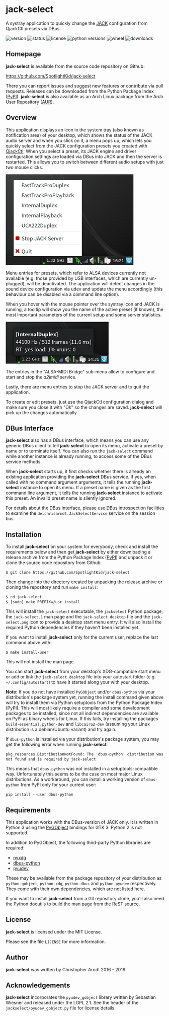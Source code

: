 # jack-select

A systray application to quickly change the [JACK] configuration from QjackCtl
presets via DBus.

![version](http://badge.kloud51.com/pypi/v/jack-select.svg)
![status](http://badge.kloud51.com/pypi/s/jack-select.svg)
![license](http://badge.kloud51.com/pypi/l/jack-select.svg)
![python versions](http://badge.kloud51.com/pypi/py_versions/jack-select.svg)
![wheel](http://badge.kloud51.com/pypi/w/jack-select.svg)
![downloads](http://badge.kloud51.com/pypi/d/jack-select.svg)

Homepage
--------

**jack-select** is available from the source code repository on Github:

https://github.com/SpotlightKid/jack-select

There you can report issues and suggest new features or contribute via pull
requests. Releases can be downloaded from the Python Package Index ([PyPI]).
**jack-select** is also available as an Arch Linux package from the Arch User
Repository ([AUR]).

[PyPI]: https://pypi.org/project/jack-select
[AUR]: https://aur.archlinux.org/packages/jack-select/


Overview
--------

This application displays an icon in the system tray (also known as
notification area) of your desktop, which shows the status of the JACK audio
server and when you click on it, a menu pops up, which lets you quickly select
from the JACK configuration presets you created with [QjackCtl]. When you
select a preset, its JACK engine and driver configuration settings are loaded
via DBus into JACK and then the server is restarted. This allows you to switch
between different audio setups with just two mouse clicks.

![Screenshot of the pop menu](screenshot.png)

Menu entries for presets, which refer to ALSA devices currently not available
(e.g. those provided by USB interfaces, which are currently un-plugged), will
be deactivated. The application will detect changes in the sound device
configuration via udev and update the menu accordingly (this behaviour can
be disabled via a command line option).

When you hover with the mouse pointer over the systray icon and JACK is
running, a tooltip will show you the name of the active preset (if known), the
most important parameters of the current setup and some server statistics.

![Server status tooltip](tooltip.png)

The entries in the "ALSA-MIDI Bridge" sub-menu allow to configure and start and
stop the *a2jmidi* service.

Lastly, there are menu entries to stop the JACK server and to quit the
application.

To create or edit presets, just use the QjackCtl configuration dialog and make
sure you close it with "Ok" so the changes are saved. **jack-select** will pick
up the changes automatically.


DBus Interface
--------------

**jack-select** also has a DBus interface, which means you can use any generic
DBus client to tell **jack-select** to open its menu, activate a preset by name
or to terminate itself. You can also run the `jack-select` command while
another instance is already running, to access some of the DBus service
methods.

When **jack-select** starts up, it first checks whether there is already an
existing application providing the **jack-select** DBus service. If yes, when
called with no command argument arguments, it tells the running **jack-select**
instance to open its menu. If a preset name is given as the first command line
argument, it tells the running **jack-select** instance to activate this
preset. An invalid preset name is silently ignored.

For details about the DBus interface, please use DBus introspection facilities
to examine the `de.chrisarndt.JackSelectService` service on the session bus.


Installation
------------

To install **jack-select** on your system for everybody, check and install the
requirements below and then get **jack-select** by either downloading a release
archive from the Python Package Index ([PyPI]) and unpack it or clone the
source code repository from Github:

    $ git clone https://github.com/SpotlightKid/jack-select

Then change into the directory created by unpacking the release archive or
cloning the repository and run `make install`:

    $ cd jack-select
    $ [sudo] make PREFIX=/usr install

This will install the `jack-select` executable, the `jackselect` Python
package, the `jack-select.1` man page and the `jack-select.desktop` file and
the `jack-select.png` icon to provide a desktop start menu entry. It will also
install the required Python dependencies if they haven't been installed yet.

If you want to install **jack-select** only for the current user, replace the
last command above with:

    $ make install-user

This will not install the man page.

You can start **jack-select** from your desktop's XDG-compatible start menu or
add or link the `jack-select.desktop` file into your autostart folder (e.g.
`~/.config/autostart`) to have it started along your with your desktop.

**Note:**
If you do not have installed `PyGObject` and/or `dbus-python` via your
distribution's package system yet, running the install command given above will
try to install them via Python setuptools from the Python Package Index (PyPI).
This will most likely require a compiler and some development packages to be
installed, since not all indirect dependencies are available on PyPI as binary
wheels for Linux. If this fails, try installing the packages `build-essential`,
`python-dev` and `libcairo2-dev` (assuming your Linux distribution is a
debian/Ubuntu variant) and try again.

If `dbus-python` is installed via your distribution's package system, you may
get the following error when running **jack-select**:

    pkg_resources.DistributionNotFound: The 'dbus-python' distribution was not found and is required by jack-select

This means that `dbus-python` was not installed in a setuptools-compatible way.
Unfortunately this seems to be the case on most major Linux distributions.
As a workaround, you can install a working version of `dbus-python` from PyPI
only for your current user:

    pip install --user dbus-python


Requirements
------------

This application works with the DBus-version of JACK only. It is written in
Python 3 using the [PyGObject] bindings for GTK 3. Python 2 is not supported.

In addition to PyGObject, the following third-party Python libraries are
required:

* [pyxdg](http://freedesktop.org/Software/pyxdg)
* [dbus-python](https://www.freedesktop.org/wiki/Software/DBusBindings/)
* [pyudev](http://pyudev.readthedocs.org/)

These may be available from the package repository of your distribution as
`python-gobject`, `python-xdg`, `python-dbus` and `python-pyudev` respectively.
They come with their own dependencies, which are not listed here.

If you want to install **jack-select** from a Git repository clone, you'll also
need the Python [docutils](http://docutils.sourceforge.net) to build the man
page from the ReST source.


[JACK]: http://jackaudio.org/
[PyGObject]: https://wiki.gnome.org/Projects/PyGObject
[QjackCtl]: http://qjackctl.sourceforge.net/


License
-------

**jack-select** is licensed under the MIT License.

Please see the file `LICENSE` for more information.


Author
------

**jack-select** was written by Christopher Arndt 2016 - 2019.


Acknowledgements
----------------

**jack-select** incorporates the `pyudev_gobject` library written by Sebastian
Wiesner and released under the LGPL 2.1. See the header of the
`jackselect/pyudev_gobject.py` file for license details.
